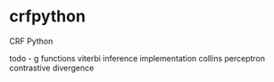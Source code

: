 crfpython
=========

CRF Python


todo -
g functions
viterbi inference implementation
collins perceptron
contrastive divergence
